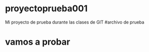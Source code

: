 # proyectoprueba001
Mi proyecto de prueba durante las clases de GIT
#archivo de prueba
# vamos a probar
